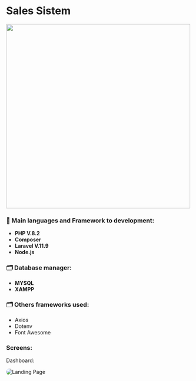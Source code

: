 <h1>Sales Sistem</h1>

<p align="start">
<img width="500px"  src="https://skillicons.dev/icons?i=php,laravel,tailwind,bootstrap,jquery,mysql,nodejs,git,github,ps,perline=10"  />
</p>




<h3>&#128640;  Main languages and Framework to development:</h3>

- <strong>PHP V.8.2</strong>
- <strong>Composer</strong>
- <strong> Laravel V.11.9</strong>
- <strong> Node.js </strong> 

<h3>🗂️ Database manager: </h3>

- <strong>MYSQL</strong>
- <strong>XAMPP</strong>

<h3>🗂️ Others frameworks used: </h3>


- Axios
- Dotenv
- Font Awesome


<h3>Screens: </h3>

Dashboard: 

<img src="#" alt="Landing Page" style="max-width: 400px; border-radius: 10px;">